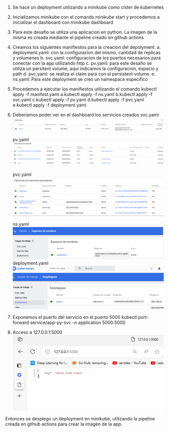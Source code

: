 1. Se hace un deployment utilizando a minikube como clster de kubernetes
2. Inicializamos minikube con el comando minikube start y procedemos a inicializar el dashboard con minikube dashboard

3. Para este desafio se utiliza una aplicacion en python. La imagen de la misma es creada mediante el pipeline creado en github actions
4. Creamos los siguientes manifiestos para la creacion del depolyment.
    a. deployment.yaml: con la configuracion del mismo, cantidad de replicas y volumenes
    b. svc.yaml: configuracion de los puertos necesarios para conectar con la app utilizando http
    c. pv.yaml: para este desafio se utiliza un persitent volume, aqui indicamos la configuracion, espacio y path
    d. pvc.yaml: se realiza el claim para con el persistent volume.
    e. ns.yaml: Para este deployment se creo un namespace especifico

5. Procedemos a ejecutar los manifiestos utilizando el comando kubectl apply -f manifest.yaml
    a.kubectl apply -f ns.yaml
    b.kubectl apply -f svc.yaml
    c.kubectl apply -f pv.yaml
    d.kubectl apply -f pvc.yaml
    e.kubectl apply -f deployment.yaml

6. Deberiamos poder ver en el dashboard los servicios creados
    svc.yaml
    ![Alt text](image.png)

    pv.yaml
    ![Alt text](image-1.png)

    pvc.yaml
    ![Alt text](image-2.png)

    ns.yaml
![Alt text](image-5.png)
    deployment.yaml
![Alt text](image-4.png)

7. Exponemos el puerto del servicio en el puerto 5000
    kubectl port-forward service/app-py-svc -n application 5000:5000
8. Acceso a 127.0.0.1:5000
![Alt text](image-3.png)

Entonces se desplego un deployment en minikube, utilizando la pipeline creada en github actions para crear la imagen de la app.